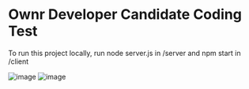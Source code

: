 # Ownr Developer Candidate Coding Test

To run this project locally, run node server.js in /server and npm start in /client

![image](https://user-images.githubusercontent.com/65046640/151617799-b37749c0-44ba-4cd7-b362-e70fe3e5cca2.png)
![image](https://user-images.githubusercontent.com/65046640/151617843-a285f4df-b087-43ca-90af-fe0c5f934ff5.png)
